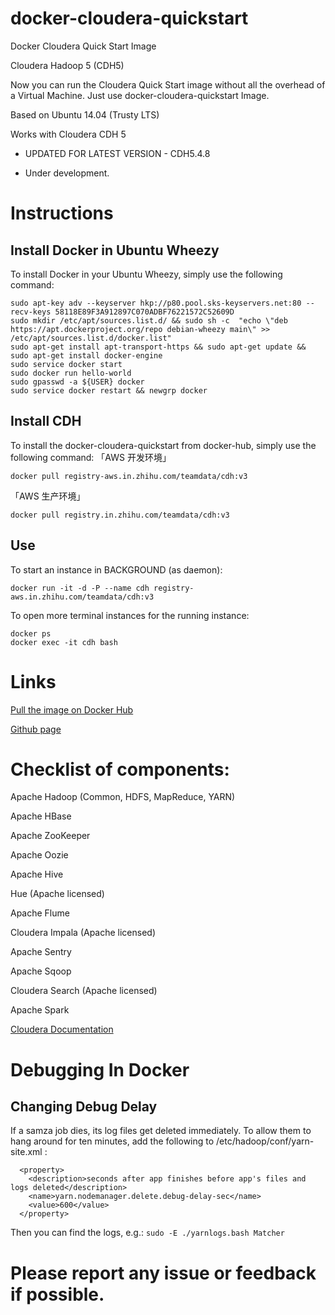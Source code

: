 docker-cloudera-quickstart
==========================

Docker Cloudera Quick Start Image

Cloudera Hadoop 5 (CDH5)


Now you can run the Cloudera Quick Start image without all the overhead of a Virtual Machine. Just use docker-cloudera-quickstart Image.


Based on Ubuntu 14.04 (Trusty LTS) 

Works with Cloudera CDH 5

* UPDATED FOR LATEST VERSION - CDH5.4.8


* Under development. 


# Instructions
## Install Docker in Ubuntu Wheezy
To install Docker in your Ubuntu Wheezy, simply use the following command:

```
sudo apt-key adv --keyserver hkp://p80.pool.sks-keyservers.net:80 --recv-keys 58118E89F3A912897C070ADBF76221572C52609D
sudo mkdir /etc/apt/sources.list.d/ && sudo sh -c  "echo \"deb https://apt.dockerproject.org/repo debian-wheezy main\" >> /etc/apt/sources.list.d/docker.list"
sudo apt-get install apt-transport-https && sudo apt-get update && sudo apt-get install docker-engine  
sudo service docker start  
sudo docker run hello-world
sudo gpasswd -a ${USER} docker
sudo service docker restart && newgrp docker
```

## Install CDH 
To install the docker-cloudera-quickstart from docker-hub, simply use the following command:
「AWS 开发环境」

```
docker pull registry-aws.in.zhihu.com/teamdata/cdh:v3
```

「AWS 生产环境」

```
docker pull registry.in.zhihu.com/teamdata/cdh:v3
```

## Use
To start an instance in BACKGROUND (as daemon):

```
docker run -it -d -P --name cdh registry-aws.in.zhihu.com/teamdata/cdh:v3
```

To open more terminal instances for the running instance:

```
docker ps
docker exec -it cdh bash 
```

# Links

[Pull the image on Docker Hub](https://registry.hub.docker.com/u/caioquirino/docker-cloudera-quickstart/)

[Github page](https://github.com/caioquirino/docker-cloudera-quickstart)


# Checklist of components:

Apache Hadoop (Common, HDFS, MapReduce, YARN)

Apache HBase

Apache ZooKeeper

Apache Oozie

Apache Hive

Hue (Apache licensed)

Apache Flume

Cloudera Impala (Apache licensed)

Apache Sentry

Apache Sqoop

Cloudera Search (Apache licensed)

Apache Spark

[Cloudera Documentation](http://www.cloudera.com/content/cloudera/en/documentation/core/latest/)

# Debugging In Docker

## Changing Debug Delay
If a samza job dies, its log files get deleted immediately.  To allow them to hang around
for ten minutes, add the following to /etc/hadoop/conf/yarn-site.xml :
 
	  <property>
	    <description>seconds after app finishes before app's files and logs deleted</description>
	    <name>yarn.nodemanager.delete.debug-delay-sec</name>
	    <value>600</value>
	  </property>

Then you can find the logs, e.g.: `sudo -E ./yarnlogs.bash Matcher`
# Please report any issue or feedback if possible.
